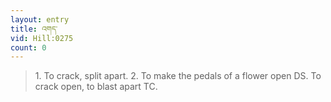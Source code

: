 ```yaml
---
layout: entry
title: འགད་
vid: Hill:0275
count: 0
---
```

> 1\. To crack, split apart\. 2\. To make the pedals of a flower open DS\. To crack open, to blast apart TC\.


